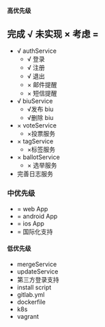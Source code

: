 #### 高优先级
完成 √ 未实现 ×  考虑 = 
---
- √ authService 
    - √ 登录
    - √ 注册
    - √ 退出
    - × 邮件提醒
    - × 短信提醒
- √ biuService 
    - √发布 biu
    - √删除 biu
- ×  voteService   
    -  ×投票服务
- × tagService        
    -  ×标签服务
- × ballotService  
    -  × 选举服务
- 完善日志服务

### 中优先级
-  =  web App
-  =  android App
-  =  ios App
-  =  国际化支持

#### 低优先级
-  mergeService
-  updateService
-  第三方登录支持
-  install script
-  gitlab.yml
-  dockerfile
-  k8s
-  vagrant